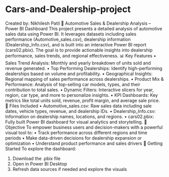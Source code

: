 # Cars-and-Dealership-project
Created by: Nikhilesh Patil
🚗 Automotive Sales & Dealership Analysis – Power BI Dashboard
This project presents a detailed analysis of automotive sales data using Power BI. It leverages datasets including sales performance (Automotive_sales.csv), dealership information (Dealership_Info.csv), and is built into an interactive Power BI report (cars02.pbix). The goal is to provide actionable insights into dealership performance, sales trends, and regional effectiveness.
📊 Key Features
•	Sales Trend Analysis: Monthly and yearly breakdown of units sold and revenue generated.
•	Top Performing Dealerships: Identify high-performing dealerships based on volume and profitability.
•	Geographical Insights: Regional mapping of sales performance across dealerships. 
•	Product Mix & Performance: Analysis of top-selling car models, types, and their contribution to total sales. 
•	Dynamic Filters: Interactive slicers for year, region, car type, and more to personalize insights.
•	KPI Dashboards: Key metrics like total units sold, revenue, profit margin, and average sale price.
🧾 Files Included
•	Automotive_sales.csv: Raw sales data including sale dates, vehicle types, revenue, and dealership IDs.
•	Dealership_Info.csv: Information on dealership names, locations, and regions.
•	cars02.pbix: Fully built Power BI dashboard for visual analytics and storytelling.
🎯 Objective
To empower business users and decision-makers with a powerful visual tool to:
•	Track performance across different regions and time periods
•	Make data-driven decisions for dealership expansion or optimization
•	Understand product performance and sales drivers
🚀 Getting Started
To explore the dashboard:
1.	Download the .pbix file
2.	Open in Power BI Desktop
3.	Refresh data sources if needed and explore the visuals
